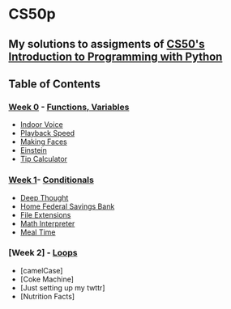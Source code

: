 # CS50p
## My solutions to assigments of [CS50's Introduction to Programming with Python](https://cs50.harvard.edu/python/2022/)
## Table of Contents
### [Week 0](/Week%200%20-%20Functions) - [Functions, Variables](https://cs50.harvard.edu/python/2022/weeks/0/)
* [Indoor Voice](/Week%200%20-%20Functions/indoor.py)
* [Playback Speed](/Week%200%20-%20Functions/playback.py)
* [Making Faces](/Week%200%20-%20Functions/faces.py)
* [Einstein](/Week%200%20-%20Functions/einstein.py)
* [Tip Calculator](/Week%200%20-%20Functions/tip.py)

### [Week 1](/Week%201%20-%20Conditionals)- [Conditionals](https://cs50.harvard.edu/python/2022/weeks/1/)
* [Deep Thought](/Week%201%20-%20Conditionals/deep.py)
* [Home Federal Savings Bank](/Week%201%20-%20Conditionals/bank.py)
* [File Extensions](/Week%201%20-%20Conditionals/extensions.py)
* [Math Interpreter](/Week%201%20-%20Conditionals/interpreter.py)
* [Meal Time](/Week%201%20-%20Conditionals/meal.py)

### [Week 2] - [Loops](https://cs50.harvard.edu/python/2022/weeks/2/)
* [camelCase]
* [Coke Machine]
* [Just setting up my twttr]
* [Nutrition Facts]
